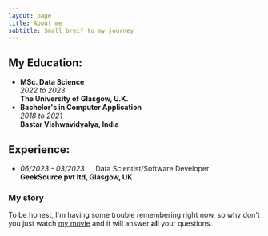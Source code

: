 ```yaml
---
layout: page
title: About me
subtitle: Small breif to my journey
---
```


## My Education:
- **MSc. Data Science**  
  *2022 to 2023*  
   __The University of Glasgow, U.K.__  
- **Bachelor's in Computer Application**  
  *2018 to 2021*  
   __Bastar Vishwavidyalya, India__ 
## Experience:
 - *06/2023 - 03/2023* &emsp; Data Scientist/Software Developer  
   **GeekSource pvt ltd, Glasgow, UK**

### My story

To be honest, I'm having some trouble remembering right now, so why don't you just watch [my movie](https://en.wikipedia.org/wiki/The_Princess_Bride_%28film%29) and it will answer **all** your questions.
